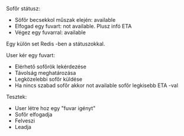 Sofőr státusz:
- Söfőr becsekkol műszak elején: available
- Elfogad egy fuvart: not available. Plusz infó ETA
- Végez egy fuvarral: available

Egy külön set Redis -ben a státuszokkal.

User kér egy fuvart:
- Elérhető sofőrök lekérdezése
- Távolság meghatározása
- Legközelebbi sofőr küldése
- Ha nincs szabad sofőr akkor not available sofőr legkisebb ETA -val

Tesztek:
- User létre hoz egy "fuvar igényt"
- Sofőr elfogadja
- Felveszi
- Leadja
